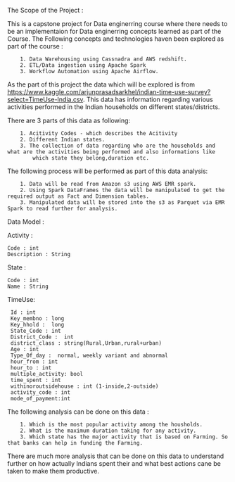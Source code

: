 The Scope of the Project :

This is a capstone project for  Data enginerring course where there needs to be an implementaion for Data enginerring concepts learned as part of the Course.
The Following concepts and technologies haven been explored as part of the course :

        1. Data Warehousing using Cassnadra and AWS redshift.
        2. ETL/Data ingestion using Apache Spark
        3. Workflow Automation using Apache Airflow.
        
As the part of this project the data which will be explored is from https://www.kaggle.com/arjunprasadsarkhel/indian-time-use-survey?select=TimeUse-India.csv.
This data has information regarding various activities performed in the Indian households on different states/districts.

There are 3 parts of this data as following:

        1. Acitivity Codes - which describes the Acitivity
        2. Different Indian states.
        3. The collection of data regarding who are the households and what are the activities being performed and also informations like
            which state they belong,duration etc. 
            
The following process will be performed as part of this data analysis:

        1. Data will be read from Amazon s3 using AWS EMR spark. 
        2. Using Spark DataFrames the data will be manipulated to get the required output as Fact and Dimension tables.
        3. Manipulated data will be stored into the s3 as Parquet via EMR Spark to read further for analysis.

Data Model :

Activity :

    Code : int
    Description : String

State :

    Code : int
    Name : String

TimeUse:

     Id : int
     Key_membno : long
     Key_hhold :  long
     State_Code : int
     District_Code :  int
     district_class : string(Rural,Urban,rural+urban)
     Age : int
     Type_Of_day :  normal, weekly variant and abnormal
     hour_from : int
     hour_to : int
     multiple_activity: bool
     time_spent : int
     withinoroutsidehouse : int (1-inside,2-outside)
     activity_code : int
     mode_of_payment:int
     
 The following analysis can be done on this data :
 
        1. Which is the most popular activity among the housholds.
        2. What is the maximum duration taking for any activity.
        3. Which state has the major activity that is based on Farming. So that banks can help in funding the Farming.
 
 There are much more analysis that can be done on this data to understand further on how actually Indians spent their and what best actions cane be taken to 
 make them productive.
 
     
